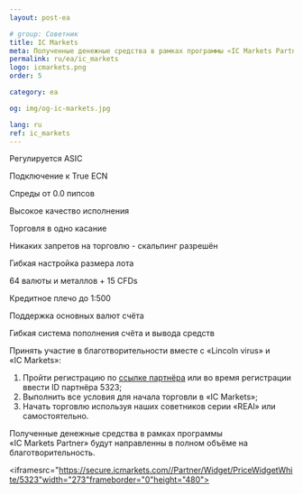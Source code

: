 ```yaml
---
layout: post-ea

# group: Cоветник
title: IC Markets
meta: Полученные денежные средства в рамках программы «IC Markets Partner» будут направленны в полном объёме на благотворительность.
permalink: ru/ea/ic_markets
logo: icmarkets.png
order: 5

category: ea

og: img/og-ic-markets.jpg

lang: ru
ref: ic_markets
---
```


Регулируется ASIC

Подключение к True ECN

Спреды от 0.0 пипсов

Высокое качество исполнения

Торговля в одно касание

Никаких запретов на торговлю - скальпинг разрешён

Гибкая настройка размера лота

64 валюты и металлов + 15 CFDs

Кредитное плечо до 1:500

Поддержка основных валют счёта

Гибкая система пополнения счёта и вывода средств

Принять участие в благотворительности вместе с «Lincoln virus» и «IC Markets»:

  1. Пройти регистрацию по <a href="https://www.icmarkets.com/?camp=5323" target="_blank">ссылке партнёра</a> или во время регистрации ввести ID партнёра 5323;
  2. Выполнить все условия для начала торговли в «IC Markets»;
  3. Начать торговлю используя наших советников серии «REAl» или самостоятельно.

Полученные денежные средства в рамках программы «IC Markets Partner» будут направленны в полном объёме на благотворительность.

<iframesrc="https://secure.icmarkets.com//Partner/Widget/PriceWidgetWhite/5323"width="273"frameborder="0"height="480"></iframe>

